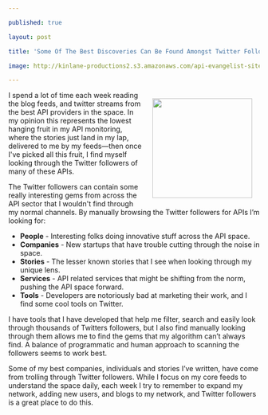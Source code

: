 ---
published: true
layout: post
title: 'Some Of The Best Discoveries Can Be Found Amongst Twitter Followers'
image: http://kinlane-productions2.s3.amazonaws.com/api-evangelist-site/blog/bw-twitter-icon.png
---

<p><img style="padding: 15px;" src="https://s3.amazonaws.com/kinlane-productions2/bw-icons/bw-twitter-icon.png" alt="" width="200" align="right" />
<p>I spend a lot of time each week reading the blog feeds, and twitter streams from the best API providers in the space. In my opinion this represents the lowest hanging fruit in my API monitoring, where the stories just land in my lap, delivered to me by my feeds&mdash;then once I've picked all this fruit, I find myself looking through the Twitter followers of many of these APIs.
<p>The Twitter followers can contain some really interesting gems from across the API sector that I wouldn't find through my normal channels. By manually browsing the Twitter followers for APIs I&rsquo;m looking for:
<ul>
<li><strong>People</strong> - Interesting folks doing innovative stuff across the API space.&nbsp;</li>
<li><strong>Companies</strong> - New startups that have trouble cutting through the noise in space.&nbsp;</li>
<li><strong>Stories</strong> - The lesser known stories that I see when looking through my unique lens.&nbsp;</li>
<li><strong>Services</strong> - API related services that might be shifting from the norm, pushing the API space forward.&nbsp;</li>
<li><strong>Tools</strong> - Developers are notoriously bad at marketing their work, and I find some cool tools on Twitter.</li>
</ul>
<p>I have tools that I have developed that help me filter, search and easily look through thousands of Twitters followers, but I also find manually looking through them allows me to find the gems that my algorithm can&rsquo;t always find. A balance of programmatic and human approach to scanning the followers seems to work best.
<p>Some of my best companies, individuals and stories I&rsquo;ve written, have come from trolling through Twitter followers. While I focus on my core feeds to understand the space daily, each week I try to remember to expand my network, adding new users, and blogs to my network, and Twitter followers is a great place to do this.

